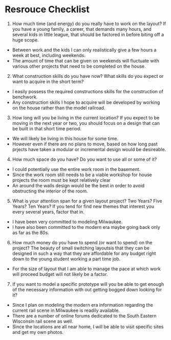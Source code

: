 # Resrouce Checklist
1. How much time (and energy) do you really have to work on the layout?  If you have a young family, a career, that demands many hours, and several kids in little league, that should be factored in before biting off a huge scope.
  * Between work and the kids I can only realistically give a few hours a week at best, including weekends.
  * The amount of time that can be given on weekends will fluctuate with various other projects that need to be completed on the house.

2. What construction skills do you have now?  What skills do you expect or want to acquire in the short term?
  * I easily possess the required constructions skills for the construction of benchwork.
  * Any construction skills I hope to acquire will be developed by working on the house rather than the model railroad.

3. How long will you be living in the current location?  If you expect to be moving in the next year or two, you should focus on a design that can be built in that short time period.
  * We will likely be living in this house for some time.
  * However even if there are no plans to move, based on how long past prjects have taken a modular or incremental design would be desireable.

4. How much space do you have?  Do you want to use all or some of it?
  * I could potentially use the entire work room in the basement.
  * Since the work room still needs to be a viable workshop for house projects the room must be kept relatively clear
  * An around the walls design would be the best in order to avoid obstructing the interior of the room.

5. What is your attention span for a given layout project?  Two Years?  Five Years?  Ten Years?  If you tend for find new themes that interest you every several years, factor that in.
  * I have been very committed to modeling Milwaukee.
  * I have also been committed to the modern era maybe going back only as far as the 80s.

6. How much money do you have to spend (or want to spend) on the project?  The beauty of small switching layoutsis that they can be designed in such a way that they are affordable for any budget right down to the young student working a part time job.
  * For the size of layout that I am able to manage the pace at which work will proceed budget will not likely be a factor.

7. If you want to model a specific prototype will you be able to get enough of the necessary information with out getting bogged down looking for it?
  * Since I plan on modeling the modern era information regarding the current rail scene in Milwaukee is readily available.
  * There are a number of online forums dedicated to the South Eastern Wisconsin rail scene as well.
  * Since the locations are all near home, I will be able to visit specific sites and get my own photos.